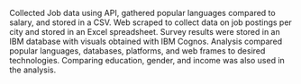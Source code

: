 Collected Job data using API, gathered popular languages compared to salary, and stored in a CSV.  Web scraped to collect data on job postings per city and stored in an Excel spreadsheet. Survey results were stored in an IBM database with visuals obtained with IBM Cognos. Analysis compared popular languages, databases, platforms, and web frames to desired technologies.  Comparing education, gender, and income was also used in the analysis.
